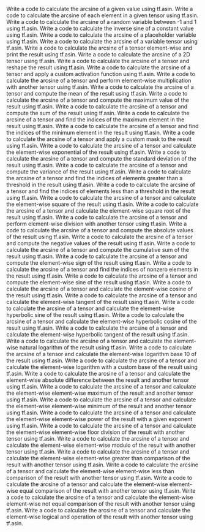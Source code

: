Write a code to calculate the arcsine of a given value using tf.asin.
Write a code to calculate the arcsine of each element in a given tensor using tf.asin.
Write a code to calculate the arcsine of a random variable between -1 and 1 using tf.asin.
Write a code to calculate the inverse sine of a constant value using tf.asin.
Write a code to calculate the arcsine of a placeholder variable using tf.asin.
Write a code to calculate the arcsine of a variable tensor using tf.asin.
Write a code to calculate the arcsine of a tensor element-wise and print the result using tf.asin.
Write a code to calculate the arcsine of a 2D tensor using tf.asin.
Write a code to calculate the arcsine of a tensor and reshape the result using tf.asin.
Write a code to calculate the arcsine of a tensor and apply a custom activation function using tf.asin.
Write a code to calculate the arcsine of a tensor and perform element-wise multiplication with another tensor using tf.asin.
Write a code to calculate the arcsine of a tensor and compute the mean of the result using tf.asin.
Write a code to calculate the arcsine of a tensor and compute the maximum value of the result using tf.asin.
Write a code to calculate the arcsine of a tensor and compute the sum of the result using tf.asin.
Write a code to calculate the arcsine of a tensor and find the indices of the maximum element in the result using tf.asin.
Write a code to calculate the arcsine of a tensor and find the indices of the minimum element in the result using tf.asin.
Write a code to calculate the arcsine of a tensor and apply a custom mask to the result using tf.asin.
Write a code to calculate the arcsine of a tensor and calculate the element-wise exponential of the result using tf.asin.
Write a code to calculate the arcsine of a tensor and compute the standard deviation of the result using tf.asin.
Write a code to calculate the arcsine of a tensor and compute the variance of the result using tf.asin.
Write a code to calculate the arcsine of a tensor and find the indices of elements greater than a threshold in the result using tf.asin.
Write a code to calculate the arcsine of a tensor and find the indices of elements less than a threshold in the result using tf.asin.
Write a code to calculate the arcsine of a tensor and calculate the element-wise square of the result using tf.asin.
Write a code to calculate the arcsine of a tensor and calculate the element-wise square root of the result using tf.asin.
Write a code to calculate the arcsine of a tensor and perform element-wise division with another tensor using tf.asin.
Write a code to calculate the arcsine of a tensor and compute the absolute values of the result using tf.asin.
Write a code to calculate the arcsine of a tensor and compute the negative values of the result using tf.asin.
Write a code to calculate the arcsine of a tensor and compute the cumulative sum of the result using tf.asin.
Write a code to calculate the arcsine of a tensor and compute the element-wise sign of the result using tf.asin.
Write a code to calculate the arcsine of a tensor and find the indices of nonzero elements in the result using tf.asin.
Write a code to calculate the arcsine of a tensor and compute the element-wise sine of the result using tf.asin.
Write a code to calculate the arcsine of a tensor and calculate the element-wise cosine of the result using tf.asin.
Write a code to calculate the arcsine of a tensor and calculate the element-wise tangent of the result using tf.asin.
Write a code to calculate the arcsine of a tensor and calculate the element-wise hyperbolic sine of the result using tf.asin.
Write a code to calculate the arcsine of a tensor and calculate the element-wise hyperbolic cosine of the result using tf.asin.
Write a code to calculate the arcsine of a tensor and calculate the element-wise hyperbolic tangent of the result using tf.asin.
Write a code to calculate the arcsine of a tensor and calculate the element-wise natural logarithm of the result using tf.asin.
Write a code to calculate the arcsine of a tensor and calculate the element-wise logarithm base 10 of the result using tf.asin.
Write a code to calculate the arcsine of a tensor and calculate the element-wise logarithm with a custom base of the result using tf.asin.
Write a code to calculate the arcsine of a tensor and calculate the element-wise absolute difference between the result and another tensor using tf.asin.
Write a code to calculate the arcsine of a tensor and calculate the element-wise element-wise maximum of the result and another tensor using tf.asin.
Write a code to calculate the arcsine of a tensor and calculate the element-wise element-wise minimum of the result and another tensor using tf.asin.
Write a code to calculate the arcsine of a tensor and calculate the element-wise element-wise power of the result with a given exponent using tf.asin.
Write a code to calculate the arcsine of a tensor and calculate the element-wise element-wise floor division of the result with another tensor using tf.asin.
Write a code to calculate the arcsine of a tensor and calculate the element-wise element-wise modulo of the result with another tensor using tf.asin.
Write a code to calculate the arcsine of a tensor and calculate the element-wise element-wise greater than comparison of the result with another tensor using tf.asin.
Write a code to calculate the arcsine of a tensor and calculate the element-wise element-wise less than comparison of the result with another tensor using tf.asin.
Write a code to calculate the arcsine of a tensor and calculate the element-wise element-wise equal comparison of the result with another tensor using tf.asin.
Write a code to calculate the arcsine of a tensor and calculate the element-wise element-wise not equal comparison of the result with another tensor using tf.asin.
Write a code to calculate the arcsine of a tensor and calculate the element-wise logical and operation of the result with another tensor using tf.asin.